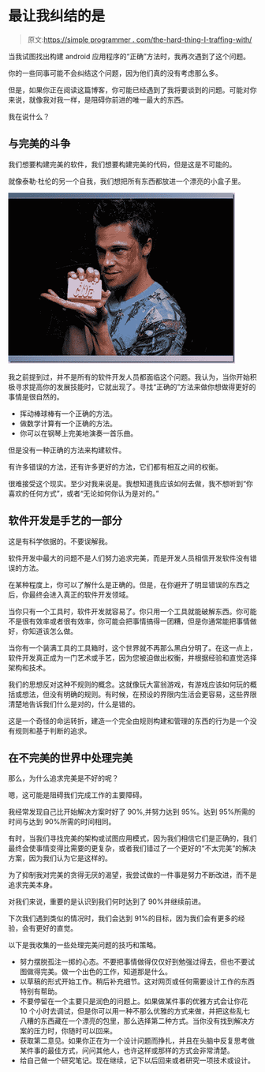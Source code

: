 # 最让我纠结的是

> 原文:[https://simple programmer . com/the-hard-thing-I-traffing-with/](https://simpleprogrammer.com/the-hardest-thing-i-struggle-with/)

当我试图找出构建 android 应用程序的“正确”方法时，我再次遇到了这个问题。

你的一些同事可能不会纠结这个问题，因为他们真的没有考虑那么多。

但是，如果你正在阅读这篇博客，你可能已经遇到了我将要谈到的问题。可能对你来说，就像我对我一样，是阻碍你前进的唯一最大的东西。

我在说什么？

## 与完美的斗争

我们想要构建完美的软件，我们想要构建完美的代码，但是这是不可能的。

就像泰勒·杜伦的另一个自我，我们想把所有东西都放进一个漂亮的小盒子里。



![fight-club-0015](img/c43f5c9bbe0ad1ea5aa878ec4cb3a919.png "fight-club-0015")



我之前提到过，并不是所有的软件开发人员都面临这个问题。我认为，当你开始积极寻求提高你的发展技能时，它就出现了。寻找“正确的”方法来做你想做得更好的事情是很自然的。

*   挥动棒球棒有一个正确的方法。
*   做数学计算有一个正确的方法。
*   你可以在钢琴上完美地演奏一首乐曲。

但是没有一种正确的方法来构建软件。

有许多错误的方法，还有许多更好的方法，它们都有相互之间的权衡。

很难接受这个现实。至少对我来说是。我想知道我应该如何去做，我不想听到“你喜欢的任何方式”，或者“无论如何你认为是对的。”

## 软件开发是手艺的一部分

这是有科学依据的。不要误解我。

软件开发中最大的问题不是人们努力追求完美，而是开发人员相信开发软件没有错误的方法。

在某种程度上，你可以了解什么是正确的。但是，在你避开了明显错误的东西之后，你最终会进入真正的软件开发领域。

当你只有一个工具时，软件开发就容易了。你只用一个工具就能破解东西。你可能不是很有效率或者很有效率，你可能会把事情搞得一团糟，但是你通常能把事情做好，你知道该怎么做。

当你有一个装满工具的工具箱时，这个世界就不再那么黑白分明了。在这一点上，软件开发真正成为一门艺术或手艺，因为您被迫做出权衡，并根据经验和直觉选择架构和技术。

我们的思想反对这种不规则的概念。这就像玩大富翁游戏，有游戏应该如何玩的概括或想法，但没有明确的规则。有时候，在预设的界限内生活会更容易，这些界限清楚地告诉我们什么是对的，什么是错的。

这是一个奇怪的命运转折，建造一个完全由规则构建和管理的东西的行为是一个没有规则和基于判断的追求。

## 在不完美的世界中处理完美

那么，为什么追求完美是不好的呢？

嗯，这可能是阻碍我们完成工作的主要障碍。

我经常发现自己比开始解决方案时好了 90%,并努力达到 95%。达到 95%所需的时间与达到 90%所需的时间相同。

有时，当我们寻找完美的架构或试图应用模式，因为我们相信它们是正确的，我们最终会使事情变得比需要的更复杂，或者我们错过了一个更好的“不太完美”的解决方案，因为我们认为它是这样的。

为了抑制我对完美的贪得无厌的渴望，我尝试做的一件事是努力不断改进，而不是追求完美本身。

对我们来说，重要的是认识到我们何时达到了 90%并继续前进。

下次我们遇到类似的情况时，我们会达到 91%的目标，因为我们会有更多的经验，会有更好的直觉。

以下是我收集的一些处理完美问题的技巧和策略。

*   努力摆脱孤注一掷的心态。不要把事情做得仅仅好到勉强过得去，但也不要试图做得完美。做一个出色的工作，知道那是什么。
*   以草稿的形式开始工作。稍后补充细节。这对网页或任何需要设计工作的东西特别有帮助。
*   不要停留在一个主要只是润色的问题上。如果做某件事的优雅方式会让你花 10 个小时去调试，但是你可以用一种不那么优雅的方式来做，并把这些乱七八糟的东西藏在一个漂亮的包里，那么选择第二种方式。当你没有找到解决方案的压力时，你随时可以回来。
*   获取第二意见。如果你正在为一个设计问题而挣扎，并且在头脑中反复思考做某件事的最佳方式，问问其他人，也许这样或那样的方式会非常清楚。
*   给自己做一个研究笔记。现在继续，记下以后回来或者研究一项技术或设计。